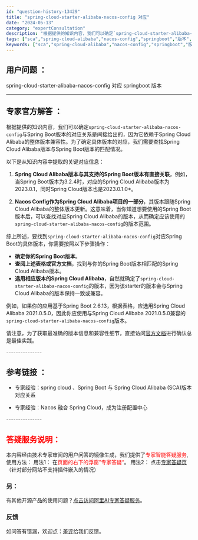 ```yaml
---
id: "question-history-13429"
title: "spring-cloud-starter-alibaba-nacos-config 对应"
date: "2024-05-13"
category: "expertConsultation"
description: "根据提供的知识内容，我们可以确定`spring-cloud-starter-alibaba-nacos-config`与Spring Boot版本的对应关系是间接给出的，因为它依赖于Spring Cloud Alibaba的整体版本兼容性。为了确定具体版本的对应，我们需要查找Spring Cloud"
tags: ["sca","spring-cloud-alibaba","nacos-config","springboot","版本","对应"]
keywords: ["sca","spring-cloud-alibaba","nacos-config","springboot","版本","对应"]
---
```


## 用户问题 ： 
 spring-cloud-starter-alibaba-nacos-config 对应 springboot 版本  

---------------
## 专家官方解答 ：

根据提供的知识内容，我们可以确定`spring-cloud-starter-alibaba-nacos-config`与Spring Boot版本的对应关系是间接给出的，因为它依赖于Spring Cloud Alibaba的整体版本兼容性。为了确定具体版本的对应，我们需要查找Spring Cloud Alibaba版本与Spring Boot版本的匹配情况。

以下是从知识内容中提取的关键对应信息：

1. **Spring Cloud Alibaba版本与其支持的Spring Boot版本有直接关联**，例如，当Spring Boot版本为3.2.4时，对应的Spring Cloud Alibaba版本为2023.0.1，同时Spring Cloud版本也是2023.0.1.0*。

2. **Nacos Config作为Spring Cloud Alibaba项目的一部分**，其版本跟随Spring Cloud Alibaba的整体版本更新。这意味着，当你知道想要使用的Spring Boot版本后，可以查找对应Spring Cloud Alibaba的版本，从而确定应该使用的`spring-cloud-starter-alibaba-nacos-config`的版本范围。

综上所述，要找到`spring-cloud-starter-alibaba-nacos-config`对应Spring Boot的具体版本，你需要按照以下步骤操作：

- **确定你的Spring Boot版本**。
- **查阅上述表格或官方文档**，找到与你的Spring Boot版本相匹配的Spring Cloud Alibaba版本。
- **选用相应版本的Spring Cloud Alibaba**，自然就确定了`spring-cloud-starter-alibaba-nacos-config`的版本，因为该starter的版本会与Spring Cloud Alibaba的版本保持一致或兼容。

例如，如果你的应用基于Spring Boot 2.6.13，根据表格，应选用Spring Cloud Alibaba 2021.0.5.0，因此你应使用与Spring Cloud Alibaba 2021.0.5.0兼容的`spring-cloud-starter-alibaba-nacos-config`版本。

请注意，为了获取最准确的版本信息和兼容性细节，直接访问[官方文档](https://sca.aliyun.com/docs/2023/overview/version-explain/)进行确认总是最佳实践。


<font color="#949494">---------------</font> 


## 参考链接 ：

* 专家经验：spring cloud 、Spring Boot 与 Spring Cloud Alibaba (SCA)版本对应关系 
 
 * 专家经验：Nacos 融合 Spring Cloud，成为注册配置中心 


 <font color="#949494">---------------</font> 
 


## <font color="#FF0000">答疑服务说明：</font> 

本内容经由技术专家审阅的用户问答的镜像生成，我们提供了<font color="#FF0000">专家智能答疑服务</font>,使用方法：
用法1： 在<font color="#FF0000">页面的右下的浮窗”专家答疑“</font>。
用法2： 点击[专家答疑页](https://answer.opensource.alibaba.com/docs/intro)（针对部分网站不支持插件嵌入的情况）
### 另：


有其他开源产品的使用问题？[点击访问阿里AI专家答疑服务](https://answer.opensource.alibaba.com/docs/intro)。
### 反馈
如问答有错漏，欢迎点：[差评](https://ai.nacos.io/user/feedbackByEnhancerGradePOJOID?enhancerGradePOJOId=13434)给我们反馈。
